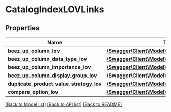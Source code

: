 # CatalogIndexLOVLinks

## Properties
Name | Type | Description | Notes
------------ | ------------- | ------------- | -------------
**beez_up_column_lov** | [**\Swagger\Client\Model\BeezUPCommonLOVLink3**](BeezUPCommonLOVLink3.md) |  | 
**beez_up_column_data_type_lov** | [**\Swagger\Client\Model\BeezUPCommonLOVLink3**](BeezUPCommonLOVLink3.md) |  | 
**beez_up_column_importance_lov** | [**\Swagger\Client\Model\BeezUPCommonLOVLink3**](BeezUPCommonLOVLink3.md) |  | 
**beez_up_column_display_group_lov** | [**\Swagger\Client\Model\BeezUPCommonLOVLink3**](BeezUPCommonLOVLink3.md) |  | 
**duplicate_product_value_strategy_lov** | [**\Swagger\Client\Model\BeezUPCommonLOVLink3**](BeezUPCommonLOVLink3.md) |  | 
**compare_option_lov** | [**\Swagger\Client\Model\BeezUPCommonLOVLink3**](BeezUPCommonLOVLink3.md) |  | 

[[Back to Model list]](../README.md#documentation-for-models) [[Back to API list]](../README.md#documentation-for-api-endpoints) [[Back to README]](../README.md)


